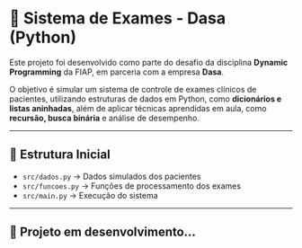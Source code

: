 # 🧪 Sistema de Exames - Dasa (Python)

Este projeto foi desenvolvido como parte do desafio da disciplina **Dynamic Programming** da FIAP, em parceria com a empresa **Dasa**.

O objetivo é simular um sistema de controle de exames clínicos de pacientes, utilizando estruturas de dados em Python, como **dicionários e listas aninhadas**, além de aplicar técnicas aprendidas em aula, como **recursão, busca binária** e análise de desempenho.

---

## 📁 Estrutura Inicial

- `src/dados.py` → Dados simulados dos pacientes
- `src/funcoes.py` → Funções de processamento dos exames
- `src/main.py` → Execução do sistema

---

## 🚧 Projeto em desenvolvimento...
